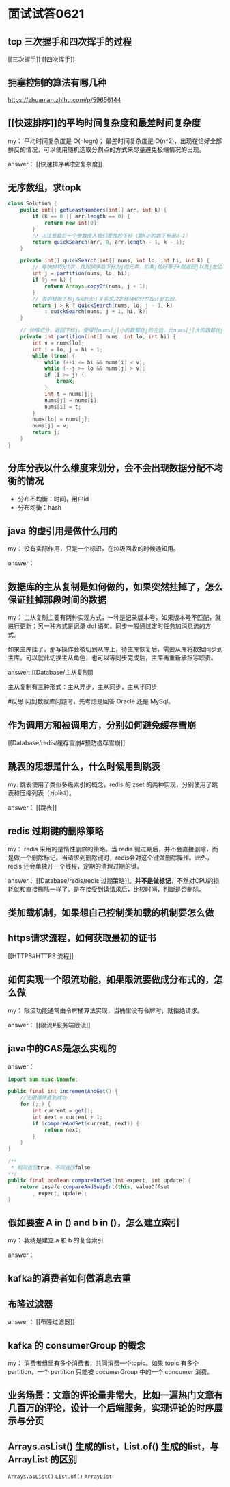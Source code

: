 # 面试试答0621

## tcp 三次握手和四次挥手的过程

[[三次握手]]
[[四次挥手]]

## 拥塞控制的算法有哪几种

https://zhuanlan.zhihu.com/p/59656144

## [[快速排序]]的平均时间复杂度和最差时间复杂度

my：
平均时间复杂度是 O(nlogn)；
最差时间复杂度是 O(n^2)，出现在恰好全部排反的情况，可以使用随机选取分割点的方式来尽量避免极端情况的出现。

answer：
[[快速排序#时空复杂度]]

## 无序数组，求topk

```java
class Solution {
    public int[] getLeastNumbers(int[] arr, int k) {
        if (k == 0 || arr.length == 0) {
            return new int[0];
        }
        // ⚠️注意最后一个参数传入我们要找的下标（第k小的数下标是k-1）
        return quickSearch(arr, 0, arr.length - 1, k - 1);
    }

    private int[] quickSearch(int[] nums, int lo, int hi, int k) {
        // 每快排切分1次，找到排序后下标为j的元素，如果j恰好等于k就返回j以及j左边所有的数；
        int j = partition(nums, lo, hi);
        if (j == k) {
            return Arrays.copyOf(nums, j + 1);
        }
        // 否则根据下标j与k的大小关系来决定继续切分左段还是右段。
        return j > k ? quickSearch(nums, lo, j - 1, k)
            : quickSearch(nums, j + 1, hi, k);
    }

    // 快排切分，返回下标j，使得比nums[j]小的数都在j的左边，比nums[j]大的数都在j的右边。
    private int partition(int[] nums, int lo, int hi) {
        int v = nums[lo];
        int i = lo, j = hi + 1;
        while (true) {
            while (++i <= hi && nums[i] < v);
            while (--j >= lo && nums[j] > v);
            if (i >= j) {
                break;
            }
            int t = nums[j];
            nums[j] = nums[i];
            nums[i] = t;
        }
        nums[lo] = nums[j];
        nums[j] = v;
        return j;
    }
}
```


## 分库分表以什么维度来划分，会不会出现数据分配不均衡的情况

- 分布不均衡：时间，用户id
- 分布均衡：hash

## java 的虚引用是做什么用的

my：
没有实际作用，只是一个标识，在垃圾回收的时候通知用。

answer：

## 数据库的主从复制是如何做的，如果突然挂掉了，怎么保证挂掉那段时间的数据

my：
主从复制主要有两种实现方式，一种是记录版本号，如果版本号不匹配，就进行更新；另一种方式是记录 ddl 语句。同步一般通过定时任务加消息流的方式。

如果主库挂了，那写操作会被切到从库上，待主库恢复后，需要从库将数据同步到主库。可以就此切换主从角色，也可以等同步完成后，主库再重新承担写职责。

answer:
[[Database/主从复制]]

主从复制有三种形式：主从异步，主从同步，主从半同步

#反思
问到数据库问题时，先考虑是回答 Oracle 还是 MySql。

## 作为调用方和被调用方，分别如何避免缓存雪崩

[[Database/redis/缓存雪崩#预防缓存雪崩]]

## 跳表的思想是什么，什么时候用到跳表

my:
跳表使用了类似多级索引的概念，redis 的 zset 的两种实现，分别使用了跳表和压缩列表（ziplist）。

answer：
[[跳表]]

## redis 过期键的删除策略

my：
redis 采用的是惰性删除的策略。当 redis 键过期后，并不会直接删除，而是做一个删除标记。当请求到删除键时，redis会对这个键做删除操作。此外，redis 还会单独开一个线程，定期的清理过期的键。

answer：
[[Database/redis/redis 过期策略]]。**并不是做标记**，不然对CPU的损耗就和直接删除一样了。是在接受到读请求后，比较时间，判断是否删除。


## 类加载机制，如果想自己控制类加载的机制要怎么做



## https请求流程，如何获取最初的证书

[[HTTPS#HTTPS 流程]]

## 如何实现一个限流功能，如果限流要做成分布式的，怎么做

my：
限流功能通常由令牌桶算法实现，当桶里没有令牌时，就拒绝请求。

answer：
[[限流#服务端限流]]

## java中的CAS是怎么实现的

answer：
```java
import sum.misc.Unsafe;

public final int incrementAndGet() {
    //无限循环直到成功
    for (;;) {
        int current = get();
        int next = current + 1;
        if (compareAndSet(current, next)) {           
            return next;
        }
    }
}

/**
 * 相同返回true，不同返回false
**/
public final boolean compareAndSet(int expect, int update) {   
    return Unsafe.compareAndSwapInt(this, valueOffset
        , expect, update);
}
```

## 假如要查 A in () and b in ()，怎么建立索引

my：
我猜是建立 a 和 b 的复合索引

answer：


## kafka的消费者如何做消息去重



## 布隆过滤器

answer：
[[布隆过滤器]]

## kafka 的 consumerGroup 的概念

my：
消费者组里有多个消费者，共同消费一个topic。如果 topic 有多个 partition，一个 partition 只能被 cocumerGroup 中的一个 concumer 消费。

 
## 业务场景：文章的评论量非常大，比如一遍热门文章有几百万的评论，设计一个后端服务，实现评论的时序展示与分页


## Arrays.asList() 生成的list，List.of() 生成的list，与 ArrayList 的区别

`Arrays.asList()`
`List.of()`
`ArrayList`